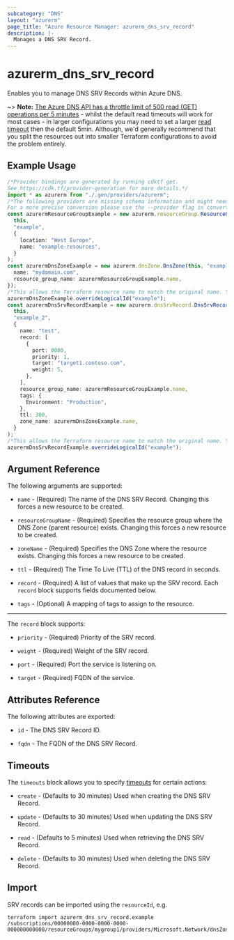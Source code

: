 ```yaml
---
subcategory: "DNS"
layout: "azurerm"
page_title: "Azure Resource Manager: azurerm_dns_srv_record"
description: |-
  Manages a DNS SRV Record.
---
```


# azurerm\_dns\_srv\_record

Enables you to manage DNS SRV Records within Azure DNS.

\~> **Note:** [The Azure DNS API has a throttle limit of 500 read (GET) operations per 5 minutes](https://docs.microsoft.com/azure/azure-resource-manager/management/request-limits-and-throttling#network-throttling) - whilst the default read timeouts will work for most cases - in larger configurations you may need to set a larger [read timeout](https://www.terraform.io/language/resources/syntax#operation-timeouts) then the default 5min. Although, we'd generally recommend that you split the resources out into smaller Terraform configurations to avoid the problem entirely.

## Example Usage

```typescript
/*Provider bindings are generated by running cdktf get.
See https://cdk.tf/provider-generation for more details.*/
import * as azurerm from "./.gen/providers/azurerm";
/*The following providers are missing schema information and might need manual adjustments to synthesize correctly: azurerm.
For a more precise conversion please use the --provider flag in convert.*/
const azurermResourceGroupExample = new azurerm.resourceGroup.ResourceGroup(
  this,
  "example",
  {
    location: "West Europe",
    name: "example-resources",
  }
);
const azurermDnsZoneExample = new azurerm.dnsZone.DnsZone(this, "example_1", {
  name: "mydomain.com",
  resource_group_name: azurermResourceGroupExample.name,
});
/*This allows the Terraform resource name to match the original name. You can remove the call if you don't need them to match.*/
azurermDnsZoneExample.overrideLogicalId("example");
const azurermDnsSrvRecordExample = new azurerm.dnsSrvRecord.DnsSrvRecord(
  this,
  "example_2",
  {
    name: "test",
    record: [
      {
        port: 8080,
        priority: 1,
        target: "target1.contoso.com",
        weight: 5,
      },
    ],
    resource_group_name: azurermResourceGroupExample.name,
    tags: {
      Environment: "Production",
    },
    ttl: 300,
    zone_name: azurermDnsZoneExample.name,
  }
);
/*This allows the Terraform resource name to match the original name. You can remove the call if you don't need them to match.*/
azurermDnsSrvRecordExample.overrideLogicalId("example");

```

## Argument Reference

The following arguments are supported:

*   `name` - (Required) The name of the DNS SRV Record. Changing this forces a new resource to be created.

*   `resourceGroupName` - (Required) Specifies the resource group where the DNS Zone (parent resource) exists. Changing this forces a new resource to be created.

*   `zoneName` - (Required) Specifies the DNS Zone where the resource exists. Changing this forces a new resource to be created.

*   `ttl` - (Required) The Time To Live (TTL) of the DNS record in seconds.

*   `record` - (Required) A list of values that make up the SRV record. Each `record` block supports fields documented below.

*   `tags` - (Optional) A mapping of tags to assign to the resource.

***

The `record` block supports:

*   `priority` - (Required) Priority of the SRV record.

*   `weight` - (Required) Weight of the SRV record.

*   `port` - (Required) Port the service is listening on.

*   `target` - (Required) FQDN of the service.

## Attributes Reference

The following attributes are exported:

*   `id` - The DNS SRV Record ID.

*   `fqdn` - The FQDN of the DNS SRV Record.

## Timeouts

The `timeouts` block allows you to specify [timeouts](https://www.terraform.io/language/resources/syntax#operation-timeouts) for certain actions:

*   `create` - (Defaults to 30 minutes) Used when creating the DNS SRV Record.

*   `update` - (Defaults to 30 minutes) Used when updating the DNS SRV Record.

*   `read` - (Defaults to 5 minutes) Used when retrieving the DNS SRV Record.

*   `delete` - (Defaults to 30 minutes) Used when deleting the DNS SRV Record.

## Import

SRV records can be imported using the `resourceId`, e.g.

```shell
terraform import azurerm_dns_srv_record.example /subscriptions/00000000-0000-0000-0000-000000000000/resourceGroups/mygroup1/providers/Microsoft.Network/dnsZones/zone1/SRV/myrecord1
```
